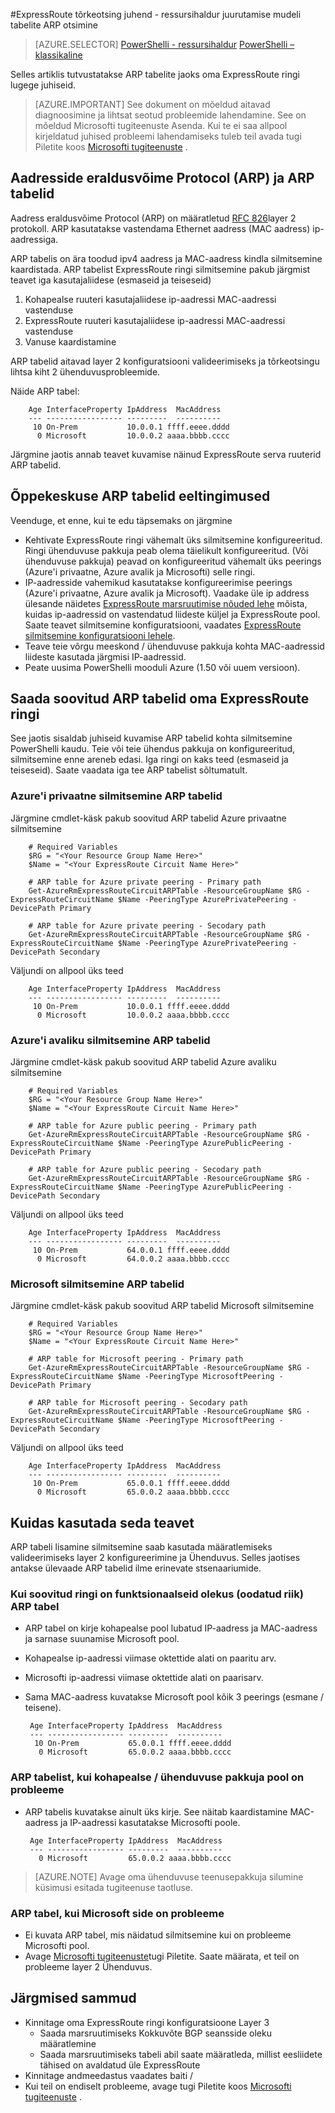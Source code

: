 <properties 
   pageTitle="ExpressRoute tõrkeotsing juhend - saada ARP tabelid | Microsoft Azure'i"
   description="See leht sisaldab juhiseid saada soovitud ARP tabelid on ExpressRoute ringi"
   documentationCenter="na"
   services="expressroute"
   authors="ganesr"
   manager="carolz"
   editor="tysonn"/>
<tags 
   ms.service="expressroute"
   ms.devlang="na"
   ms.topic="article" 
   ms.tgt_pltfrm="na"
   ms.workload="infrastructure-services" 
   ms.date="10/10/2016"
   ms.author="ganesr"/>

#<a name="expressroute-troubleshooting-guide---getting-arp-tables-in-the-resource-manager-deployment-model"></a>ExpressRoute tõrkeotsing juhend - ressursihaldur juurutamise mudeli tabelite ARP otsimine

> [AZURE.SELECTOR]
[PowerShelli - ressursihaldur](expressroute-troubleshooting-arp-resource-manager.md)
[PowerShelli – klassikaline](expressroute-troubleshooting-arp-classic.md)

Selles artiklis tutvustatakse ARP tabelite jaoks oma ExpressRoute ringi lugege juhiseid. 

>[AZURE.IMPORTANT] See dokument on mõeldud aitavad diagnoosimine ja lihtsat seotud probleemide lahendamine. See on mõeldud Microsofti tugiteenuste Asenda. Kui te ei saa allpool kirjeldatud juhised probleemi lahendamiseks tuleb teil avada tugi Piletite koos [Microsofti tugiteenuste](https://portal.azure.com/?#blade/Microsoft_Azure_Support/HelpAndSupportBlade) .

## <a name="address-resolution-protocol-arp-and-arp-tables"></a>Aadresside eraldusvõime Protocol (ARP) ja ARP tabelid
Aadress eraldusvõime Protocol (ARP) on määratletud [RFC 826](https://tools.ietf.org/html/rfc826)layer 2 protokoll. ARP kasutatakse vastendama Ethernet aadress (MAC aadress) ip-aadressiga.

ARP tabelis on ära toodud ipv4 aadress ja MAC-aadress kindla silmitsemine kaardistada. ARP tabelist ExpressRoute ringi silmitsemine pakub järgmist teavet iga kasutajaliidese (esmaseid ja teiseseid)

1. Kohapealse ruuteri kasutajaliidese ip-aadressi MAC-aadressi vastenduse
2. ExpressRoute ruuteri kasutajaliidese ip-aadressi MAC-aadressi vastenduse
3. Vanuse kaardistamine

ARP tabelid aitavad layer 2 konfiguratsiooni valideerimiseks ja tõrkeotsingu lihtsa kiht 2 ühenduvusprobleemide. 

Näide ARP tabel: 

        Age InterfaceProperty IpAddress  MacAddress    
        --- ----------------- ---------  ----------    
         10 On-Prem           10.0.0.1 ffff.eeee.dddd
          0 Microsoft         10.0.0.2 aaaa.bbbb.cccc


Järgmine jaotis annab teavet kuvamise näinud ExpressRoute serva ruuterid ARP tabelid. 

## <a name="prerequisites-for-learning-arp-tables"></a>Õppekeskuse ARP tabelid eeltingimused

Veenduge, et enne, kui te edu täpsemaks on järgmine

 - Kehtivate ExpressRoute ringi vähemalt üks silmitsemine konfigureeritud. Ringi ühenduvuse pakkuja peab olema täielikult konfigureeritud. (Või ühenduvuse pakkuja) peavad on konfigureeritud vähemalt üks peerings (Azure'i privaatne, Azure avalik ja Microsofti) selle ringi.
 - IP-aadresside vahemikud kasutatakse konfigureerimise peerings (Azure'i privaatne, Azure avalik ja Microsoft). Vaadake üle ip address ülesande näidetes [ExpressRoute marsruutimise nõuded lehe](expressroute-routing.md) mõista, kuidas ip-aadressid on vastendatud liideste küljel ja ExpressRoute pool. Saate teavet silmitsemine konfiguratsiooni, vaadates [ExpressRoute silmitsemine konfiguratsiooni lehele](expressroute-howto-routing-arm.md).
 - Teave teie võrgu meeskond / ühenduvuse pakkuja kohta MAC-aadressid liideste kasutada järgmisi IP-aadressid.
 - Peate uusima PowerShelli mooduli Azure (1.50 või uuem versioon).

## <a name="getting-the-arp-tables-for-your-expressroute-circuit"></a>Saada soovitud ARP tabelid oma ExpressRoute ringi
See jaotis sisaldab juhiseid kuvamise ARP tabelid kohta silmitsemine PowerShelli kaudu. Teie või teie ühendus pakkuja on konfigureeritud, silmitsemine enne areneb edasi. Iga ringi on kaks teed (esmaseid ja teiseseid). Saate vaadata iga tee ARP tabelist sõltumatult.

### <a name="arp-tables-for-azure-private-peering"></a>Azure'i privaatne silmitsemine ARP tabelid
Järgmine cmdlet-käsk pakub soovitud ARP tabelid Azure privaatne silmitsemine

        # Required Variables
        $RG = "<Your Resource Group Name Here>"
        $Name = "<Your ExpressRoute Circuit Name Here>"
        
        # ARP table for Azure private peering - Primary path
        Get-AzureRmExpressRouteCircuitARPTable -ResourceGroupName $RG -ExpressRouteCircuitName $Name -PeeringType AzurePrivatePeering -DevicePath Primary
        
        # ARP table for Azure private peering - Secodary path
        Get-AzureRmExpressRouteCircuitARPTable -ResourceGroupName $RG -ExpressRouteCircuitName $Name -PeeringType AzurePrivatePeering -DevicePath Secondary 

Väljundi on allpool üks teed

        Age InterfaceProperty IpAddress  MacAddress    
        --- ----------------- ---------  ----------    
         10 On-Prem           10.0.0.1 ffff.eeee.dddd
          0 Microsoft         10.0.0.2 aaaa.bbbb.cccc


### <a name="arp-tables-for-azure-public-peering"></a>Azure'i avaliku silmitsemine ARP tabelid
Järgmine cmdlet-käsk pakub soovitud ARP tabelid Azure avaliku silmitsemine

        # Required Variables
        $RG = "<Your Resource Group Name Here>"
        $Name = "<Your ExpressRoute Circuit Name Here>"
        
        # ARP table for Azure public peering - Primary path
        Get-AzureRmExpressRouteCircuitARPTable -ResourceGroupName $RG -ExpressRouteCircuitName $Name -PeeringType AzurePublicPeering -DevicePath Primary
        
        # ARP table for Azure public peering - Secodary path
        Get-AzureRmExpressRouteCircuitARPTable -ResourceGroupName $RG -ExpressRouteCircuitName $Name -PeeringType AzurePublicPeering -DevicePath Secondary 


Väljundi on allpool üks teed

        Age InterfaceProperty IpAddress  MacAddress    
        --- ----------------- ---------  ----------    
         10 On-Prem           64.0.0.1 ffff.eeee.dddd
          0 Microsoft         64.0.0.2 aaaa.bbbb.cccc


### <a name="arp-tables-for-microsoft-peering"></a>Microsoft silmitsemine ARP tabelid
Järgmine cmdlet-käsk pakub soovitud ARP tabelid Microsoft silmitsemine

        # Required Variables
        $RG = "<Your Resource Group Name Here>"
        $Name = "<Your ExpressRoute Circuit Name Here>"
        
        # ARP table for Microsoft peering - Primary path
        Get-AzureRmExpressRouteCircuitARPTable -ResourceGroupName $RG -ExpressRouteCircuitName $Name -PeeringType MicrosoftPeering -DevicePath Primary
        
        # ARP table for Microsoft peering - Secodary path
        Get-AzureRmExpressRouteCircuitARPTable -ResourceGroupName $RG -ExpressRouteCircuitName $Name -PeeringType MicrosoftPeering -DevicePath Secondary 


Väljundi on allpool üks teed

        Age InterfaceProperty IpAddress  MacAddress    
        --- ----------------- ---------  ----------    
         10 On-Prem           65.0.0.1 ffff.eeee.dddd
          0 Microsoft         65.0.0.2 aaaa.bbbb.cccc


## <a name="how-to-use-this-information"></a>Kuidas kasutada seda teavet
ARP tabeli lisamine silmitsemine saab kasutada määratlemiseks valideerimiseks layer 2 konfigureerimine ja Ühenduvus. Selles jaotises antakse ülevaade ARP tabelid ilme erinevate stsenaariumide.

### <a name="arp-table-when-a-circuit-is-in-operational-state-expected-state"></a>Kui soovitud ringi on funktsionaalseid olekus (oodatud riik) ARP tabel

 - ARP tabel on kirje kohapealse pool lubatud IP-aadress ja MAC-aadress ja sarnase suunamise Microsoft pool. 
 - Kohapealse ip-aadressi viimase oktettide alati on paaritu arv.
 - Microsofti ip-aadressi viimase oktettide alati on paarisarv.
 - Sama MAC-aadress kuvatakse Microsoft pool kõik 3 peerings (esmane / teisene). 


        Age InterfaceProperty IpAddress  MacAddress    
        --- ----------------- ---------  ----------    
         10 On-Prem           65.0.0.1 ffff.eeee.dddd
          0 Microsoft         65.0.0.2 aaaa.bbbb.cccc

### <a name="arp-table-when-on-premises--connectivity-provider-side-has-problems"></a>ARP tabelist, kui kohapealse / ühenduvuse pakkuja pool on probleeme

 - ARP tabelis kuvatakse ainult üks kirje. See näitab kaardistamine MAC-aadress ja IP-aadressi kasutatakse Microsofti poole. 

        Age InterfaceProperty IpAddress  MacAddress    
        --- ----------------- ---------  ----------    
          0 Microsoft         65.0.0.2 aaaa.bbbb.cccc

>[AZURE.NOTE] Avage oma ühenduvuse teenusepakkuja silumine küsimusi esitada tugiteenuse taotluse. 


### <a name="arp-table-when-microsoft-side-has-problems"></a>ARP tabel, kui Microsoft side on probleeme

 - Ei kuvata ARP tabel, mis näidatud silmitsemine kui on probleeme Microsofti pool. 
 -  Avage [Microsofti tugiteenuste](https://portal.azure.com/?#blade/Microsoft_Azure_Support/HelpAndSupportBlade)tugi Piletite. Saate määrata, et teil on probleeme layer 2 Ühenduvus. 

## <a name="next-steps"></a>Järgmised sammud

 - Kinnitage oma ExpressRoute ringi konfiguratsioone Layer 3
     - Saada marsruutimiseks Kokkuvõte BGP seansside oleku määratlemine 
     - Saada marsruutimiseks tabeli abil saate määratleda, millist eesliidete tähised on avaldatud üle ExpressRoute
 - Kinnitage andmeedastus vaadates baiti /
 - Kui teil on endiselt probleeme, avage tugi Piletite koos [Microsofti tugiteenuste](https://portal.azure.com/?#blade/Microsoft_Azure_Support/HelpAndSupportBlade) .
